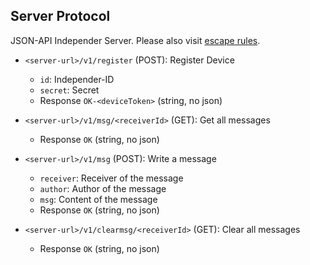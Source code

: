 ## Server Protocol

JSON-API Independer Server. Please also visit [escape rules](escape-rules.md).

- `<server-url>/v1/register` (POST): Register Device
    - `id`: Independer-ID
    - `secret`: Secret
    - Response `OK-<deviceToken>` (string, no json)

- `<server-url>/v1/msg/<receiverId>` (GET): Get all messages
    - Response `OK` (string, no json)

- `<server-url>/v1/msg` (POST): Write a message
    - `receiver`: Receiver of the message
    - `author`: Author of the message
    - `msg`: Content of the message
    - Response `OK` (string, no json)

- `<server-url>/v1/clearmsg/<receiverId>` (GET): Clear all messages
    - Response `OK` (string, no json)
